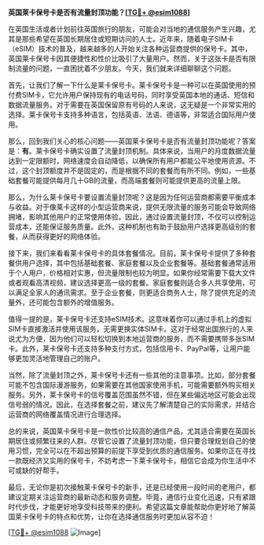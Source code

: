 **英国莱卡保号卡是否有流量封顶功能？[[TG💪+ @esim1088](https://t.me/s/esim1088)]**

在英国生活或者计划前往英国旅行的朋友，可能会对当地的通信服务产生兴趣，尤其是那些希望在英国长期居住或短期访问的人士。近年来，随着电子SIM卡（eSIM）技术的普及，越来越多的人开始关注各种运营商提供的保号卡。其中，英国莱卡保号卡因其便捷性和性价比吸引了大量用户。然而，关于这张卡是否有限制流量的问题，一直困扰着不少朋友。今天，我们就来详细聊聊这个问题。

首先，让我们了解一下什么是莱卡保号卡。莱卡保号卡是一种可以在英国使用的预付费SIM卡，它允许用户保持现有的电话号码，同时享受英国本地的通话、短信和数据流量服务。对于需要在英国保留原有号码的人来说，这无疑是一个非常实用的选择。莱卡保号卡支持多种语言，包括英语、法语、德语等，非常适合国际用户使用。

那么，回到我们关心的核心问题——英国莱卡保号卡是否有流量封顶功能呢？答案是：**有**。莱卡保号卡确实设置了流量封顶机制。具体来说，当用户的月度数据流量达到一定限额时，网络速度会自动降低，以确保所有用户都能公平地使用资源。不过，这个封顶额度并不是固定的，而是根据不同的套餐而有所不同。例如，一些基础套餐可能提供每月几十GB的流量，而高端套餐则可能提供更高的流量上限。

那么，为什么莱卡保号卡要设置流量封顶呢？这是因为任何运营商都需要平衡成本与收益。对于像莱卡这样的小型运营商来说，提供无限流量的服务可能会导致网络拥堵，影响其他用户的正常使用体验。因此，通过设置流量封顶，不仅可以控制运营成本，还能保证服务质量。此外，这种机制也有助于鼓励用户选择更高级别的套餐，从而获得更好的网络体验。

接下来，我们来看看莱卡保号卡的具体套餐情况。目前，莱卡保号卡提供了多种套餐供用户选择，其中包括基础套餐、家庭套餐以及企业套餐等。基础套餐通常适用于个人用户，价格相对实惠，但流量限制也较为明显。如果你经常需要下载大文件或者观看高清视频，建议选择更高一级的套餐。家庭套餐则适合多人共享使用，可以满足全家人的通讯需求。至于企业套餐，则更适合商务人士，除了提供充足的流量外，还可能包含额外的增值服务。

值得一提的是，莱卡保号卡还支持eSIM技术。这意味着你可以通过手机上的虚拟SIM卡直接激活并使用该服务，无需更换实体SIM卡。这对于经常出国旅行的人来说尤为方便，因为他们可以轻松切换到本地运营商的服务，而不需要携带多张SIM卡。此外，莱卡保号卡还支持多种支付方式，包括信用卡、PayPal等，让用户能够更加灵活地管理自己的账户。

当然，除了流量封顶之外，莱卡保号卡还有一些其他的注意事项。比如，部分套餐可能不包含国际漫游服务，如果需要在其他国家使用手机，可能需要额外购买相关服务。另外，莱卡保号卡的信号覆盖范围虽然不错，但在某些偏远地区可能会出现信号弱的情况。因此，在选择套餐之前，建议先了解清楚自己的实际需求，并结合运营商的网络覆盖情况进行合理选择。

总的来说，英国莱卡保号卡是一款性价比较高的通信产品，尤其适合需要在英国长期居住或频繁往来的人群。尽管它设置了流量封顶功能，但只要合理规划自己的使用习惯，完全可以在不超出预算的前提下享受到优质的通信服务。如果你正在寻找一款既经济又实用的保号卡，不妨考虑一下莱卡保号卡，相信它会成为你生活中不可或缺的好帮手。

最后，无论你是初次接触莱卡保号卡的新手，还是已经使用一段时间的老用户，都建议定期关注运营商的最新动态和服务调整。毕竟，通信行业变化迅速，只有紧跟时代步伐，才能更好地享受科技带来的便利。希望这篇文章能帮助你更好地了解英国莱卡保号卡的特点和优势，让你在选择通信服务时更加从容不迫！

[[TG💪+ @esim1088](https://t.me/s/esim1088) ![Image](https://i.postimg.cc/4NQfJmqS/Snipaste-2025-05-13-00-14-12.png)]